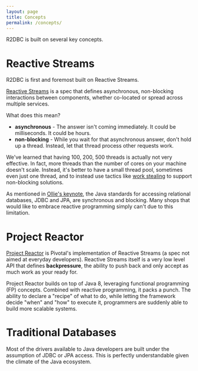 ```yaml
---
layout: page
title: Concepts
permalink: /concepts/
---
```


R2DBC is built on several key concepts.


# Reactive Streams

R2DBC is first and foremost built on Reactive Streams.

[Reactive Streams](http://www.reactive-streams.org/) is a spec that defines asynchronous, non-blocking interactions between components, whether co-located or spread across multiple services.

What does this mean?

* **asynchronous** - The answer isn't coming immediately. It could be milliseconds. It could be hours.
* **non-blocking** - While you wait for that asynchronous answer, don't hold up a thread. Instead, let that thread process other requests work.

We've learned that having 100, 200, 500 threads is actually not very effective. In fact, more threads than the number of cores on your machine doesn't scale. Instead, it's better to have a small thread pool, sometimes even just one thread, and to instead use tactics like [work stealing](https://en.wikipedia.org/wiki/Work_stealing) to support non-blocking solutions.

As mentioned in [Ollie's keynote](/), the Java standards for accessing relational databases, JDBC and JPA, are synchronous and blocking. Many shops that would like to embrace reactive programming simply can't due to this limitation.

# Project Reactor

[Project Reactor](http://projectreactor.io) is Pivotal's implementation of Reactive Streams (a spec not aimed at everyday developers). Reactive Streams itself is a very low level API that defines **backpressure**, the ability to push back and only accept as much work as your ready for.

Project Reactor builds on top of Java 8, leveraging functional programming (FP) concepts. Combined with reactive programming, it packs a punch. The ability to declare a "recipe" of what to do, while letting the framework decide "when" and "how" to execute it, programmers are suddenly able to build more scalable systems.

# Traditional Databases

Most of the drivers available to Java developers are built under the assumption of JDBC or JPA access. This is perfectly understandable given the climate of the Java ecosystem.
